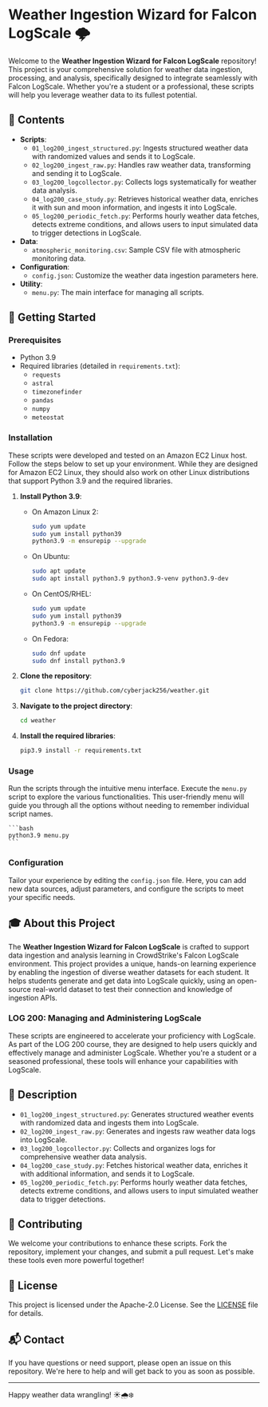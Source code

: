 # Weather Ingestion Wizard for Falcon LogScale 🌩️

Welcome to the **Weather Ingestion Wizard for Falcon LogScale** repository! This project is your comprehensive solution for weather data ingestion, processing, and analysis, specifically designed to integrate seamlessly with Falcon LogScale. Whether you're a student or a professional, these scripts will help you leverage weather data to its fullest potential.

## 📂 Contents

- **Scripts**:
  - `01_log200_ingest_structured.py`: Ingests structured weather data with randomized values and sends it to LogScale.
  - `02_log200_ingest_raw.py`: Handles raw weather data, transforming and sending it to LogScale.
  - `03_log200_logcollector.py`: Collects logs systematically for weather data analysis.
  - `04_log200_case_study.py`: Retrieves historical weather data, enriches it with sun and moon information, and ingests it into LogScale.
  - `05_log200_periodic_fetch.py`: Performs hourly weather data fetches, detects extreme conditions, and allows users to input simulated data to trigger detections in LogScale.
- **Data**:
  - `atmospheric_monitoring.csv`: Sample CSV file with atmospheric monitoring data.
- **Configuration**:
  - `config.json`: Customize the weather data ingestion parameters here.
- **Utility**:
  - `menu.py`: The main interface for managing all scripts.

## 🚀 Getting Started

### Prerequisites

- Python 3.9
- Required libraries (detailed in `requirements.txt`):
  - `requests`
  - `astral`
  - `timezonefinder`
  - `pandas`
  - `numpy`
  - `meteostat`

### Installation

These scripts were developed and tested on an Amazon EC2 Linux host. Follow the steps below to set up your environment. While they are designed for Amazon EC2 Linux, they should also work on other Linux distributions that support Python 3.9 and the required libraries.

1. **Install Python 3.9**:
   - On Amazon Linux 2:
     ```bash
     sudo yum update
     sudo yum install python39
     python3.9 -m ensurepip --upgrade
     ```
   - On Ubuntu:
     ```bash
     sudo apt update
     sudo apt install python3.9 python3.9-venv python3.9-dev
     ```
   - On CentOS/RHEL:
     ```bash
     sudo yum update
     sudo yum install python39
     python3.9 -m ensurepip --upgrade
     ```
   - On Fedora:
     ```bash
     sudo dnf update
     sudo dnf install python3.9
     ```

2. **Clone the repository**:
    ```bash
    git clone https://github.com/cyberjack256/weather.git
    ```
3. **Navigate to the project directory**:
    ```bash
    cd weather
    ```
4. **Install the required libraries**:
    ```bash
    pip3.9 install -r requirements.txt
    ```

### Usage

Run the scripts through the intuitive menu interface. Execute the `menu.py` script to explore the various functionalities. This user-friendly menu will guide you through all the options without needing to remember individual script names.

    ```bash
    python3.9 menu.py
    ```

### Configuration

Tailor your experience by editing the `config.json` file. Here, you can add new data sources, adjust parameters, and configure the scripts to meet your specific needs.

## 🎓 About this Project

The **Weather Ingestion Wizard for Falcon LogScale** is crafted to support data ingestion and analysis learning in CrowdStrike's Falcon LogScale environment. This project provides a unique, hands-on learning experience by enabling the ingestion of diverse weather datasets for each student. It helps students generate and get data into LogScale quickly, using an open-source real-world dataset to test their connection and knowledge of ingestion APIs.

### LOG 200: Managing and Administering LogScale

These scripts are engineered to accelerate your proficiency with LogScale. As part of the LOG 200 course, they are designed to help users quickly and effectively manage and administer LogScale. Whether you're a student or a seasoned professional, these tools will enhance your capabilities with LogScale.

## 📜 Description

- `01_log200_ingest_structured.py`: Generates structured weather events with randomized data and ingests them into LogScale.
- `02_log200_ingest_raw.py`: Generates and ingests raw weather data logs into LogScale.
- `03_log200_logcollector.py`: Collects and organizes logs for comprehensive weather data analysis.
- `04_log200_case_study.py`: Fetches historical weather data, enriches it with additional information, and sends it to LogScale.
- `05_log200_periodic_fetch.py`: Performs hourly weather data fetches, detects extreme conditions, and allows users to input simulated weather data to trigger detections.

## 🤝 Contributing

We welcome your contributions to enhance these scripts. Fork the repository, implement your changes, and submit a pull request. Let's make these tools even more powerful together!

## 📜 License

This project is licensed under the Apache-2.0 License. See the [LICENSE](LICENSE) file for details.

## 📬 Contact

If you have questions or need support, please open an issue on this repository. We're here to help and will get back to you as soon as possible.

---

Happy weather data wrangling! ☀️🌧️❄️